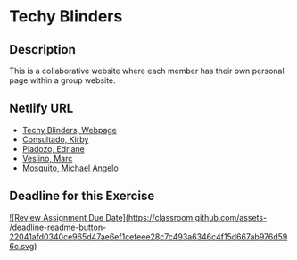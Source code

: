 # Techy Blinders

## Description
This is a collaborative website where each member has their own personal page within a group website.

## Netlify URL
- [Techy Blinders, Webpage](https://pupt-dit-techy-blinders-exercise-8.netlify.app/)
- [Consultado, Kirby](https://pupt-dit-techy-blinders-exercise-8.netlify.app/consultado_kirby/)
- [Piadozo, Edriane](https://pupt-dit-techy-blinders-exercise-8.netlify.app/piadozo_edriane/)
- [Veslino, Marc](https://pupt-dit-techy-blinders-exercise-8.netlify.app/veslino_marc/)
- [Mosquito, Michael Angelo](https://pupt-dit-techy-blinders-exercise-8.netlify.app/mosquito_michaelangelo/)


## Deadline for this Exercise
[![Review Assignment Due Date](https://classroom.github.com/assets- /deadline-readme-button-22041afd0340ce965d47ae6ef1cefeee28c7c493a6346c4f15d667ab976d596c.svg)](https://classroom.github.com/a/cBg6gwjq)